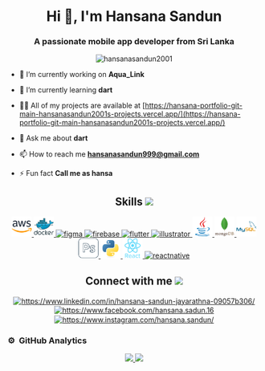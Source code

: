 <h1 align="center">Hi 👋, I'm Hansana Sandun</h1>
<h3 align="center">A passionate mobile app developer from Sri Lanka</h3>

<p align="center"> <img src="https://komarev.com/ghpvc/?username=hansanasandun2001&label=Profile%20views&color=0e75b6&style=flat" alt="hansanasandun2001" /> </p>

- 🔭 I’m currently working on **Aqua_Link**

- 🌱 I’m currently learning **dart**

- 👨‍💻 All of my projects are available at [https://hansana-portfolio-git-main-hansanasandun2001s-projects.vercel.app/](https://hansana-portfolio-git-main-hansanasandun2001s-projects.vercel.app/)

- 💬 Ask me about **dart**

- 📫 How to reach me **hansanasandun999@gmail.com**

- ⚡ Fun fact **Call me as hansa**


<h2 align="center"> Skills <img src = "https://media2.giphy.com/media/QssGEmpkyEOhBCb7e1/giphy.gif?cid=ecf05e47a0n3gi1bfqntqmob8g9aid1oyj2wr3ds3mg700bl&rid=giphy.gif" width = 32px> </h2>
<p align="center"> <a href="https://aws.amazon.com" target="_blank" rel="noreferrer"> <img src="https://raw.githubusercontent.com/devicons/devicon/master/icons/amazonwebservices/amazonwebservices-original-wordmark.svg" alt="aws" width="40" height="40"/> </a> <a href="https://www.docker.com/" target="_blank" rel="noreferrer"> <img src="https://raw.githubusercontent.com/devicons/devicon/master/icons/docker/docker-original-wordmark.svg" alt="docker" width="40" height="40"/> </a> <a href="https://www.figma.com/" target="_blank" rel="noreferrer"> <img src="https://www.vectorlogo.zone/logos/figma/figma-icon.svg" alt="figma" width="40" height="40"/> </a> <a href="https://firebase.google.com/" target="_blank" rel="noreferrer"> <img src="https://www.vectorlogo.zone/logos/firebase/firebase-icon.svg" alt="firebase" width="40" height="40"/> </a> <a href="https://flutter.dev" target="_blank" rel="noreferrer"> <img src="https://www.vectorlogo.zone/logos/flutterio/flutterio-icon.svg" alt="flutter" width="40" height="40"/> </a> <a href="https://www.adobe.com/in/products/illustrator.html" target="_blank" rel="noreferrer"> <img src="https://www.vectorlogo.zone/logos/adobe_illustrator/adobe_illustrator-icon.svg" alt="illustrator" width="40" height="40"/> </a> <a href="https://www.java.com" target="_blank" rel="noreferrer"> <img src="https://raw.githubusercontent.com/devicons/devicon/master/icons/java/java-original.svg" alt="java" width="40" height="40"/> </a> <a href="https://www.mongodb.com/" target="_blank" rel="noreferrer"> <img src="https://raw.githubusercontent.com/devicons/devicon/master/icons/mongodb/mongodb-original-wordmark.svg" alt="mongodb" width="40" height="40"/> </a> <a href="https://www.mysql.com/" target="_blank" rel="noreferrer"> <img src="https://raw.githubusercontent.com/devicons/devicon/master/icons/mysql/mysql-original-wordmark.svg" alt="mysql" width="40" height="40"/> </a> <a href="https://www.photoshop.com/en" target="_blank" rel="noreferrer"> <img src="https://raw.githubusercontent.com/devicons/devicon/master/icons/photoshop/photoshop-line.svg" alt="photoshop" width="40" height="40"/> </a> <a href="https://www.python.org" target="_blank" rel="noreferrer"> <img src="https://raw.githubusercontent.com/devicons/devicon/master/icons/python/python-original.svg" alt="python" width="40" height="40"/> </a> <a href="https://reactjs.org/" target="_blank" rel="noreferrer"> <img src="https://raw.githubusercontent.com/devicons/devicon/master/icons/react/react-original-wordmark.svg" alt="react" width="40" height="40"/> </a> <a href="https://reactnative.dev/" target="_blank" rel="noreferrer"> <img src="https://reactnative.dev/img/header_logo.svg" alt="reactnative" width="40" height="40"/> </a> </p>


<h2 align="center"> Connect with me <img src='https://raw.githubusercontent.com/ShahriarShafin/ShahriarShafin/main/Assets/handshake.gif' width="100px"> </h2>

<p align="center">
<a href="https://linkedin.com/in/https://www.linkedin.com/in/hansana-sandun-jayarathna-09057b306/" target="blank"><img align="center" src="https://raw.githubusercontent.com/rahuldkjain/github-profile-readme-generator/master/src/images/icons/Social/linked-in-alt.svg" alt="https://www.linkedin.com/in/hansana-sandun-jayarathna-09057b306/" height="30" width="40" /></a>
<a href="https://fb.com/https://www.facebook.com/hansana.sadun.16" target="blank"><img align="center" src="https://raw.githubusercontent.com/rahuldkjain/github-profile-readme-generator/master/src/images/icons/Social/facebook.svg" alt="https://www.facebook.com/hansana.sadun.16" height="30" width="40" /></a>
<a href="https://instagram.com/https://www.instagram.com/hansana.sandun/" target="blank"><img align="center" src="https://raw.githubusercontent.com/rahuldkjain/github-profile-readme-generator/master/src/images/icons/Social/instagram.svg" alt="https://www.instagram.com/hansana.sandun/" height="30" width="40" /></a>
</p>

### ⚙️ &nbsp;GitHub Analytics

<p align="center">
  <a href="https://github.com/hansanasandun2001">
    <img height="180em" src="https://github-readme-stats-eight-theta.vercel.app/api?username=hansanasandun2001&show_icons=true&theme=algolia&include_all_commits=true&count_private=true"/>
  </a>
  <a href="https://github.com/hansanasandun2001">
    <img height="180em" src="https://github-readme-stats-eight-theta.vercel.app/api/top-langs/?username=hansanasandun2001&layout=compact&langs_count=8&theme=algolia"/>
  </a>
</p>
